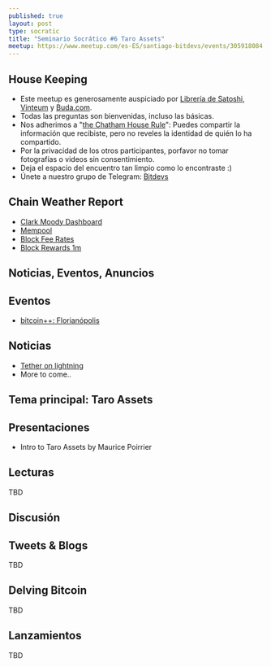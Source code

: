 ```yaml
---
published: true
layout: post
type: socratic
title: "Seminario Socrático #6 Taro Assets"
meetup: https://www.meetup.com/es-ES/santiago-bitdevs/events/305918084
---
```


House Keeping
-------------
- Este meetup es generosamente auspiciado por [Librería de Satoshi](https://libreriadesatoshi.com), [Vinteum](https://vinteum.org/) y [Buda.com](https://buda.com/).
- Todas las preguntas son bienvenidas, incluso las básicas.
- Nos adherimos a "[the Chatham House Rule](https://www.chathamhouse.org/about-us/chatham-house-rule)": Puedes compartir la información que recibiste, pero no reveles la identidad de quién lo ha compartido.
- Por la privacidad de los otros participantes, porfavor no tomar fotografías o videos sin consentimiento.
- Deja el espacio del encuentro tan limpio como lo encontraste :)
- Únete a nuestro grupo de Telegram: [Bitdevs](https://t.me/+31Iqp2DrFnRlMzBh)

Chain Weather Report
--------------------
- [Clark Moody Dashboard](https://dashboard.clarkmoody.com/)
- [Mempool](https://mempool.space/graphs/mempool#1m)
- [Block Fee Rates](https://mempool.space/graphs/mining/block-fee-rates#1m)
- [Block Rewards 1m](https://mempool.space/graphs/mining/block-rewards#1m)

Noticias, Eventos, Anuncios
-------

## Eventos
- [bitcoin++: Florianópolis](https://btcplusplus.dev/conf/floripa)

## Noticias
- [Tether on lightning](https://lightning.engineering/posts/2025-01-30-Tether-on-Lightning/)
- More to come..

Tema principal: Taro Assets
--------------------
## Presentaciones
- Intro to Taro Assets by Maurice Poirrier

## Lecturas
TBD

Discusión
---------
## Tweets & Blogs
TBD

## Delving Bitcoin
TBD

## Lanzamientos
TBD
